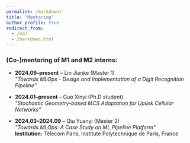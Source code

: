 ```yaml
---
permalink: /markdown/
title: "Mentoring"
author_profile: true
redirect_from: 
  - /md/
  - /markdown.html
---
```



### (Co-)mentoring of M1 and M2 interns:

- **2024.09–present** – Lin Jianke (Master 1)  
  *"Towards MLOps - Design and Implementation of a Digit Recognition Pipeline"*  

- **2024.01–present** – Guo Xinyi (Ph.D student)  
  *"Stochastic Geometry-based MCS Adaptation for Uplink Cellular Networks"*  

- **2024.03–2024.09** – Qiu Yuanyi (Master 2)  
  *"Towards MLOps: A Case Study on ML Pipeline Platform"*  
  **Institution:** Télécom Paris,  Institute Polytechnique de Paris, France  


